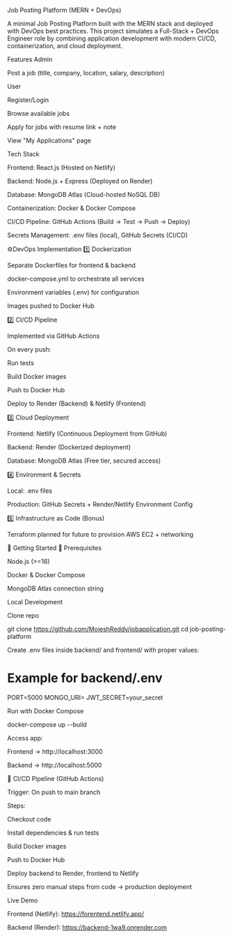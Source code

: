 Job Posting Platform (MERN + DevOps)

A minimal Job Posting Platform built with the MERN stack and deployed with DevOps best practices.
This project simulates a Full-Stack + DevOps Engineer role by combining application development with modern CI/CD, containerization, and cloud deployment.

Features
Admin

Post a job (title, company, location, salary, description)

User

Register/Login

Browse available jobs

Apply for jobs with resume link + note

View "My Applications" page

Tech Stack

Frontend: React.js (Hosted on Netlify)

Backend: Node.js + Express (Deployed on Render)

Database: MongoDB Atlas (Cloud-hosted NoSQL DB)

Containerization: Docker & Docker Compose

CI/CD Pipeline: GitHub Actions (Build → Test → Push → Deploy)

Secrets Management: .env files (local), GitHub Secrets (CI/CD)

⚙DevOps Implementation
1️⃣ Dockerization

Separate Dockerfiles for frontend & backend

docker-compose.yml to orchestrate all services

Environment variables (.env) for configuration

Images pushed to Docker Hub

2️⃣ CI/CD Pipeline

Implemented via GitHub Actions

On every push:

Run tests

Build Docker images

Push to Docker Hub

Deploy to Render (Backend) & Netlify (Frontend)

3️⃣ Cloud Deployment

Frontend: Netlify (Continuous Deployment from GitHub)

Backend: Render (Dockerized deployment)

Database: MongoDB Atlas (Free tier, secured access)

4️⃣ Environment & Secrets

Local: .env files

Production: GitHub Secrets + Render/Netlify Environment Config

5️⃣ Infrastructure as Code (Bonus)

Terraform planned for future to provision AWS EC2 + networking

🚀 Getting Started
🔹 Prerequisites

Node.js (>=16)

Docker & Docker Compose

MongoDB Atlas connection string

Local Development

Clone repo

git clone https://github.com/MojeshReddy/jobapplication.git
cd job-posting-platform


Create .env files inside backend/ and frontend/ with proper values:

# Example for backend/.env
PORT=5000
MONGO_URI=
JWT_SECRET=your_secret


Run with Docker Compose

docker-compose up --build


Access app:

Frontend → http://localhost:3000

Backend → http://localhost:5000

🔄 CI/CD Pipeline (GitHub Actions)

Trigger: On push to main branch

Steps:

Checkout code

Install dependencies & run tests

Build Docker images

Push to Docker Hub

Deploy backend to Render, frontend to Netlify

Ensures zero manual steps from code → production deployment

Live Demo

Frontend (Netlify): https://forentend.netlify.app/

Backend (Render): https://backend-1wa9.onrender.com





